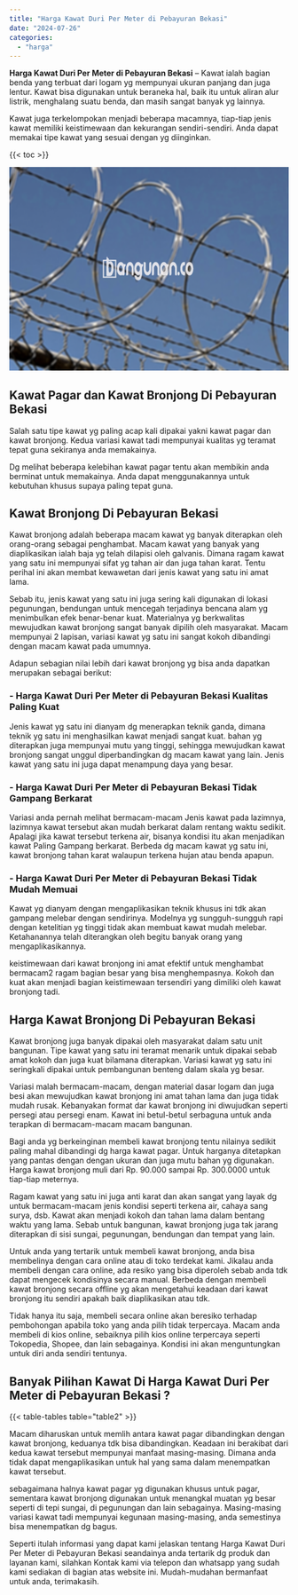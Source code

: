 ```yaml
---
title: "Harga Kawat Duri Per Meter di Pebayuran Bekasi"
date: "2024-07-26"
categories: 
  - "harga"
---
```


**Harga Kawat Duri Per Meter di Pebayuran Bekasi** – Kawat ialah bagian benda yang terbuat dari logam yg mempunyai ukuran panjang dan juga lentur. Kawat bisa digunakan untuk beraneka hal, baik itu untuk aliran alur listrik, menghalang suatu benda, dan masih sangat banyak yg lainnya.

Kawat juga terkelompokan menjadi beberapa macamnya, tiap-tiap jenis kawat memiliki keistimewaan dan kekurangan sendiri-sendiri. Anda dapat memakai tipe kawat yang sesuai dengan yg diinginkan.

{{< toc >}}

![Harga Kawat Duri Per Meter di Pebayuran Bekasi](/images/jual-kawat-murah36.png)

## Kawat Pagar dan Kawat Bronjong Di Pebayuran Bekasi

Salah satu tipe kawat yg paling acap kali dipakai yakni kawat pagar dan kawat bronjong. Kedua variasi kawat tadi mempunyai kualitas yg teramat tepat guna sekiranya anda memakainya.

Dg melihat beberapa kelebihan kawat pagar tentu akan membikin anda berminat untuk memakainya. Anda dapat menggunakannya untuk kebutuhan khusus supaya paling tepat guna.

## Kawat Bronjong Di Pebayuran Bekasi

Kawat bronjong adalah beberapa macam kawat yg banyak diterapkan oleh orang-orang sebagai penghambat. Macam kawat yang banyak yang diaplikasikan ialah baja yg telah dilapisi oleh galvanis. Dimana ragam kawat yang satu ini mempunyai sifat yg tahan air dan juga tahan karat. Tentu perihal ini akan membat kewawetan dari jenis kawat yang satu ini amat lama.

Sebab itu, jenis kawat yang satu ini juga sering kali digunakan di lokasi pegunungan, bendungan untuk mencegah terjadinya bencana alam yg menimbulkan efek benar-benar kuat. Materialnya yg berkwalitas mewujudkan kawat bronjong sangat banyak dipilih oleh masyarakat. Macam mempunyai 2 lapisan, variasi kawat yg satu ini sangat kokoh dibandingi dengan macam kawat pada umumnya.

Adapun sebagian nilai lebih dari kawat bronjong yg bisa anda dapatkan merupakan sebagai berikut:

### \- Harga Kawat Duri Per Meter di Pebayuran Bekasi Kualitas Paling Kuat

Jenis kawat yg satu ini dianyam dg menerapkan teknik ganda, dimana teknik yg satu ini menghasilkan kawat menjadi sangat kuat. bahan yg diterapkan juga mempunyai mutu yang tinggi, sehingga mewujudkan kawat bronjong sangat unggul diperbandingkan dg macam kawat yang lain. Jenis kawat yang satu ini juga dapat menampung daya yang besar.

### \- Harga Kawat Duri Per Meter di Pebayuran Bekasi Tidak Gampang Berkarat

Variasi anda pernah melihat bermacam-macam Jenis kawat pada lazimnya, lazimnya kawat tersebut akan mudah berkarat dalam rentang waktu sedikit. Apalagi jika kawat tersebut terkena air, bisanya kondisi itu akan menjadikan kawat Paling Gampang berkarat. Berbeda dg macam kawat yg satu ini, kawat bronjong tahan karat walaupun terkena hujan atau benda apapun.

### \- Harga Kawat Duri Per Meter di Pebayuran Bekasi Tidak Mudah Memuai

Kawat yg dianyam dengan mengaplikasikan teknik khusus ini tdk akan gampang melebar dengan sendirinya. Modelnya yg sungguh-sungguh rapi dengan ketelitian yg tinggi tidak akan membuat kawat mudah melebar. Ketahanannya telah diterangkan oleh begitu banyak orang yang mengaplikasikannya.

keistimewaan dari kawat bronjong ini amat efektif untuk menghambat bermacam2 ragam bagian besar yang bisa menghempasnya. Kokoh dan kuat akan menjadi bagian keistimewaan tersendiri yang dimiliki oleh kawat bronjong tadi.

## Harga Kawat Bronjong Di Pebayuran Bekasi

Kawat bronjong juga banyak dipakai oleh masyarakat dalam satu unit bangunan. Tipe kawat yang satu ini teramat menarik untuk dipakai sebab amat kokoh dan juga kuat bilamana diterapkan. Variasi kawat yg satu ini seringkali dipakai untuk pembangunan benteng dalam skala yg besar.

Variasi malah bermacam-macam, dengan material dasar logam dan juga besi akan mewujudkan kawat bronjong ini amat tahan lama dan juga tidak mudah rusak. Kebanyakan format dar kawat bronjong ini diwujudkan seperti persegi atau persegi enam. Kawat ini betul-betul serbaguna untuk anda terapkan di bermacam-macam macam bangunan.

Bagi anda yg berkeinginan membeli kawat bronjong tentu nilainya sedikit paling mahal dibandingi dg harga kawat pagar. Untuk harganya ditetapkan yang pantas dengan dengan ukuran dan juga mutu bahan yg digunakan. Harga kawat bronjong muli dari Rp. 90.000 sampai Rp. 300.0000 untuk tiap-tiap meternya.

Ragam kawat yang satu ini juga anti karat dan akan sangat yang layak dg untuk bermacam-macam jenis kondisi seperti terkena air, cahaya sang surya, dsb. Kawat akan menjadi kokoh dan tahan lama dalam bentang waktu yang lama. Sebab untuk bangunan, kawat bronjong juga tak jarang diterapkan di sisi sungai, pegunungan, bendungan dan tempat yang lain.

Untuk anda yang tertarik untuk membeli kawat bronjong, anda bisa membelinya dengan cara online atau di toko terdekat kami. Jikalau anda membeli dengan cara online, ada resiko yang bisa diperoleh sebab anda tdk dapat mengecek kondisinya secara manual. Berbeda dengan membeli kawat bronjong secara offline yg akan mengetahui keadaan dari kawat bronjong itu sendiri apakah baik diaplikasikan atau tdk.

Tidak hanya itu saja, membeli secara online akan beresiko terhadap pembohongan apabila toko yang anda pilih tidak terpercaya. Macam anda membeli di kios online, sebaiknya pilih kios online terpercaya seperti Tokopedia, Shopee, dan lain sebagainya. Kondisi ini akan menguntungkan untuk diri anda sendiri tentunya.

## Banyak Pilihan Kawat Di Harga Kawat Duri Per Meter di Pebayuran Bekasi ?

{{< table-tables table="table2" >}}

Macam diharuskan untuk memlih antara kawat pagar dibandingkan dengan kawat bronjong, keduanya tdk bisa dibandingkan. Keadaan ini berakibat dari kedua kawat tersebut mempunyai manfaat masing-masing. Dimana anda tidak dapat mengaplikasikan untuk hal yang sama dalam menempatkan kawat tersebut.

sebagaimana halnya kawat pagar yg digunakan khusus untuk pagar, sementara kawat bronjong digunakan untuk menangkal muatan yg besar seperti di tepi sungai, di pegunungan dan lain sebagainya. Masing-masing variasi kawat tadi mempunyai kegunaan masing-masing, anda semestinya bisa menempatkan dg bagus.

Seperti itulah informasi yang dapat kami jelaskan tentang Harga Kawat Duri Per Meter di Pebayuran Bekasi seandainya anda tertarik dg produk dan layanan kami, silahkan Kontak kami via telepon dan whatsapp yang sudah kami sediakan di bagian atas website ini. Mudah-mudahan bermanfaat untuk anda, terimakasih.
